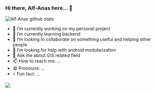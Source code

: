 ### Hi there, Alf-Anas here... 👋

![Alf-Anas github stats](https://github-readme-stats.vercel.app/api?username=Alf-Anas&show_icons=true&hide_border=true&theme=dracula)

- 🔭 I’m currently working on my personal project
- 🌱 I’m currently learning backend
- 👯 I’m looking to collaborate on something useful and helping other people
- 🤔 I’m looking for help with android modularization
- 💬 Ask me about GIS related field
- 📫 How to reach me: ...
- 😄 Pronouns: ...
- ⚡ Fun fact: ...

<img src="https://github-readme-stats.vercel.app/api/top-langs/?username=Alf-Anas&theme=vue&layout=compact">
